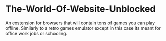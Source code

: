 # The-World-Of-Website-Unblocked
An exstension for browsers that will contain tons of games you can play offline. Similarly to a retro games emulator except in this case its meant for office work jobs or schooling.
